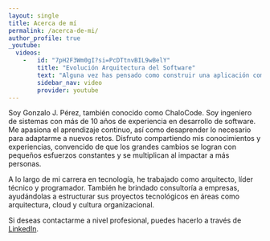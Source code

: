 ```yaml
---
layout: single
title: Acerca de mí
permalink: /acerca-de-mi/
author_profile: true
_youtube: 
  videos:
    -   id: "7pH2F3Wm0gI?si=PcDTtnvBIL9wBelY"
        title: "Evolución Arquitectura del Software"
        text: "Alguna vez has pensado como construir una aplicación como: Instagram, Telegram , YouTube pero NO sabes cómo… Este video expone el 'pensamiento Serverless' contando un poco la historia de como se llegó a esta revolución de la 'computación sin servidor', mostrando diferentes maneras de modelar una aplicación desde la forma tradicional hasta un ejemplo práctico de una hipotética gran ampliación." 
        sidebar_nav: video
        provider: youtube
---
```


Soy Gonzalo J. Pérez, también conocido como ChaloCode. Soy ingeniero de sistemas con más de 10 años de experiencia en desarrollo de software. Me apasiona el aprendizaje continuo, así como desaprender lo necesario para adaptarme a nuevos retos. Disfruto compartiendo mis conocimientos y experiencias, convencido de que los grandes cambios se logran con pequeños esfuerzos constantes y se multiplican al impactar a más personas.

A lo largo de mi carrera en tecnología, he trabajado como arquitecto, líder técnico y programador. También he brindado consultoría a empresas, ayudándolas a estructurar sus proyectos tecnológicos en áreas como arquitectura, cloud y cultura organizacional.

Si deseas contactarme a nivel profesional, puedes hacerlo a través de [LinkedIn](https://www.linkedin.com/in/gonzalo-perez-barrios/).


